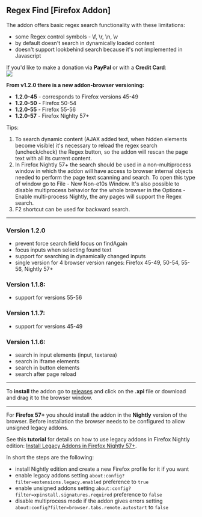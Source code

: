 ## Regex Find [Firefox Addon]

The addon offers basic regex search functionality with these limitations:

- some Regex control symbols - \f, \r, \n, \v
- by default doesn't search in dynamically loaded content
- doesn't support lookbehind search because it's not implemented in Javascript

If you'd like to make a donation via **PayPal** or with a **Credit Card**:  
<a href="https://www.paypal.com/donate/?cmd=_s-xclick&hosted_button_id=4U6VKXLGU6LLU&source=url&locale.x=en_US"><img src="https://i.postimg.cc/2jXPm7TJ/btn-donate-2.png"></a>

**From v1.2.0 there is a new addon-browser versioning:**

- **1.2.0-45** - corresponds to Firefox versions 45-49
- **1.2.0-50** - Firefox 50-54
- **1.2.0-55** - Firefox 55-56
- **1.2.0-57** - Firefox Nighlty 57+

Tips:

1. To search dynamic content (AJAX added text, when hidden elements become visible) it's necessary to reload the regex search (uncheck/check) the Regex button, so the addon will rescan the page text with all its current content.
2. In Firefox Nightly 57+ the search should be used in a non-multiprocess window in which the addon will have access to browser internal objects needed to perform the page text scanning and search. To open this type of window go to File - New Non-e10s Window. It's also possible to disable multiprocess behavior for the whole browser in the Options - Enable multi-process Nightly, the any pages will support the Regex search.
3. F2 shortcut can be used for backward search.

---

### Version 1.2.0

- prevent force search field focus on findAgain
- focus inputs when selecting found text
- support for searching in dynamically changed inputs
- single version for 4 browser version ranges: Firefox 45-49, 50-54, 55-56, Nightly 57+

### Version 1.1.8:

- support for versions 55-56

### Version 1.1.7:

- support for versions 45-49

### Version 1.1.6:

- search in input elements (input, textarea)
- search in iframe elements
- search in button elements
- search after page reload

---

To **install** the addon go to [releases](https://github.com/mortalis13/Regex-Find/releases) and click on the **.xpi** file or download and drag it to the browser window.

---

For **Firefox 57+** you should install the addon in the **Nightly** version of the browser. Before installation the browser needs to be configured to allow unsigned legacy addons. 

See this **tutorial** for details on how to use legacy addons in Firefox Nightly edition: [Install Legacy Addons in Firefox Nightly 57+](http://pcadvice.co.nf/blog/install-legacy-addons-in-firefox-57).

In short the steps are the following:

- install Nightly edition and create a new Firefox profile for it if you want
- enable legacy addons setting `about:config?filter=extensions.legacy.enabled` preference to `true`
- enable unsigned addons setting `about:config?filter=xpinstall.signatures.required` preference to `false`
- disable multiprocess mode if the addon gives errors setting `about:config?filter=browser.tabs.remote.autostart` to `false`

